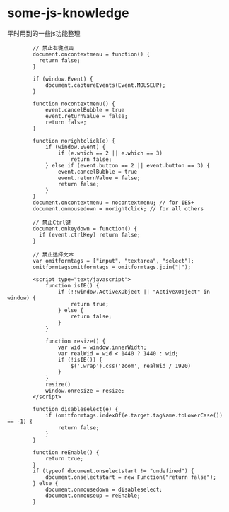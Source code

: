 # some-js-knowledge  
平时用到的一些js功能整理  
  
			// 禁止右键点击  
			document.oncontextmenu = function() {  
			  return false;  
			}  

			if (window.Event) {
				document.captureEvents(Event.MOUSEUP);
			}

			function nocontextmenu() {
				event.cancelBubble = true
				event.returnValue = false;
				return false;
			}

			function norightclick(e) {
				if (window.Event) {
					if (e.which == 2 || e.which == 3)
						return false;
				} else if (event.button == 2 || event.button == 3) {
					event.cancelBubble = true
					event.returnValue = false;
					return false;
				}
			}
			document.oncontextmenu = nocontextmenu; // for IE5+
			document.onmousedown = norightclick; // for all others
			
			// 禁止Ctrl键  
			document.onkeydown = function() {  
			  if (event.ctrlKey) return false;  
			}  
			
			// 禁止选择文本
			var omitformtags = ["input", "textarea", "select"];
			omitformtagsomitformtags = omitformtags.join("|");
			
			<script type="text/javascript">
				function isIE() {
					if (!!window.ActiveXObject || "ActiveXObject" in window) {
						return true;
					} else {
						return false;
					}
				}

				function resize() {
					var wid = window.innerWidth;
					var realWid = wid < 1440 ? 1440 : wid;
					if (!isIE()) {
						$('.wrap').css('zoom', realWid / 1920)
					}
				}
				resize()
				window.onresize = resize;
			</script>

			function disableselect(e) {
				if (omitformtags.indexOf(e.target.tagName.toLowerCase()) == -1) {
					return false;
				}
			}

			function reEnable() {
				return true;
			}
			if (typeof document.onselectstart != "undefined") {
				document.onselectstart = new Function("return false");
			} else {
				document.onmousedown = disableselect;
				document.onmouseup = reEnable;
			}

